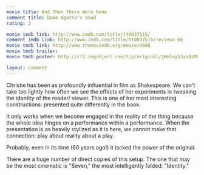 ```yaml
---
movie title: And Then There Were None
comment title: Dame Agatha's Dead
rating: 2

movie imdb link: http://www.imdb.com/title/tt0037515/
comment imdb link: http://www.imdb.com/title/tt0037515/reviews-66
movie tmdb link: http://www.themoviedb.org/movie/4886
movie tmdb trailer: 
movie tmdb poster: http://cf2.imgobject.com/t/p/original/jWmloybJyoQsMXPatbGKcur4Pho.jpg

layout: comment
---
```


Christie has been as profoundly influential in film as Shakespeare. We can't take too lightly how often we see the effects of her experiments in tweaking the identity of the reader/ viewer. This is one of her most interesting constructions: presented quite differently in the book.

It only works when we become engaged in the reality of the thing because the whole idea hinges on a performance within a performance. When the presentation is as heavily stylized as it is here, we cannot make that connection: play about reality about a play. 

Probably, even in its time (60 years ago!) it lacked the power of the original.

There are a huge number of direct copies of this setup. The one that may be the most cinematic is "Seven," the most intelligently folded: "Identity."